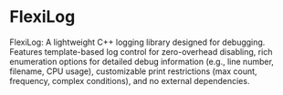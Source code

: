 # FlexiLog
FlexiLog: A lightweight C++ logging library designed for debugging. Features template-based log control for zero-overhead disabling, rich enumeration options for detailed debug information (e.g., line number, filename, CPU usage), customizable print restrictions (max count, frequency, complex conditions), and no external dependencies.
